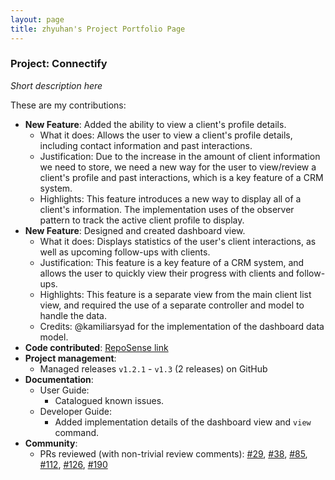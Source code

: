 ```yaml
---
layout: page
title: zhyuhan's Project Portfolio Page
---
```


### Project: Connectify

_Short description here_

These are my contributions:

- **New Feature**: Added the ability to view a client's profile details.
  - What it does: Allows the user to view a client's profile details, including contact information and past interactions.
  - Justification: Due to the increase in the amount of client information we need to store, we need a new way for the user to view/review a client's profile and past interactions, which is a key feature of a CRM system.
  - Highlights: This feature introduces a new way to display all of a client's information. The implementation uses of the observer pattern to track the active client profile to display.
- **New Feature**: Designed and created dashboard view.
  - What it does: Displays statistics of the user's client interactions, as well as upcoming follow-ups with clients.
  - Justification: This feature is a key feature of a CRM system, and allows the user to quickly view their progress with clients and follow-ups.
  - Highlights: This feature is a separate view from the main client list view, and required the use of a separate controller and model to handle the data.
  - Credits: @kamiliarsyad for the implementation of the dashboard data model.
- **Code contributed**: [RepoSense link](https://nus-cs2103-ay2324s1.github.io/tp-dashboard/?search=zhyuhan&breakdown=true&checkedFileTypes=docs~functional-code~test-code~other&tabOpen=false)
- **Project management**:
  - Managed releases `v1.2.1` - `v1.3` (2 releases) on GitHub
- **Documentation**:
  - User Guide:
    - Catalogued known issues.
  - Developer Guide:
    - Added implementation details of the dashboard view and `view` command.
- **Community**:
  - PRs reviewed (with non-trivial review comments): [\#29](https://github.com/AY2324S1-CS2103T-F11-4/tp/pull/29), [\#38](https://github.com/AY2324S1-CS2103T-F11-4/tp/pull/38), [\#85](https://github.com/AY2324S1-CS2103T-F11-4/tp/pull/85), [\#112](https://github.com/AY2324S1-CS2103T-F11-4/tp/pull/112), [\#126](https://github.com/AY2324S1-CS2103T-F11-4/tp/pull/126), [\#190](https://github.com/AY2324S1-CS2103T-F11-4/tp/pull/190)
